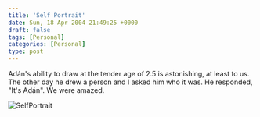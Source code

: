 ```yaml
---
title: 'Self Portrait'
date: Sun, 18 Apr 2004 21:49:25 +0000
draft: false
tags: [Personal]
categories: [Personal]
type: post
---
```


Adán's ability to draw at the tender age of 2.5 is astonishing, at least to us. The other day he drew a person and I asked him who it was. He responded, "It's Adán". We were amazed.

![SelfPortrait](http://zeusville.files.wordpress.com/2004/04/selfportrait.png "SelfPortrait")